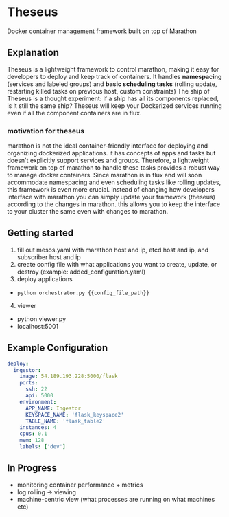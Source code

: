 Theseus
=======

Docker container management framework built on top of Marathon

## Explanation
Theseus is a lightweight framework to control marathon, making it easy for developers to deploy and keep track of containers.
It handles __namespacing__ (services and labeled groups) and __basic scheduling tasks__ (rolling update, restarting killed tasks on previous host, custom constraints)
The ship of Theseus is a thought experiment: if a ship has all its components replaced, is it still the same ship? Theseus will keep your Dockerized services running even if all the component containers are in flux.

### motivation for theseus
marathon is not the ideal container-friendly interface for deploying and organizing dockerized applications. 
it has concepts of apps and tasks but doesn't explicitly support services and groups. Therefore, a lightweight framework on top of marathon 
to handle these tasks provides a robust way to manage docker containers. Since marathon is in flux and will soon accommodate namespacing and 
even scheduling tasks like rolling updates, this framework is even more crucial. instead of changing how developers interface with marathon 
you can simply update your framework (theseus) according to the changes in marathon. this allows you to keep the interface to your cluster 
the same even with changes to marathon.

## Getting started
1. fill out mesos.yaml with marathon host and ip, etcd host and ip, and subscriber host and ip
2. create config file with what applications you want to create, update, or destroy (example: added_configuration.yaml)
3. deploy applications 
 * `python orchestrator.py {{config_file_path}}`
4. viewer
 * python viewer.py
 * localhost:5001

## Example Configuration

```yaml
deploy:
  ingestor:
    image: 54.189.193.228:5000/flask
    ports: 
      ssh: 22
      api: 5000
    environment:
      APP_NAME: Ingestor
      KEYSPACE_NAME: 'flask_keyspace2'
      TABLE_NAME: 'flask_table2'
    instances: 4
    cpus: 0.1 
    mem: 128
    labels: ['dev']
```


## In Progress
* monitoring container performance + metrics
* log rolling -> viewing
* machine-centric view (what processes are running on what machines etc)
